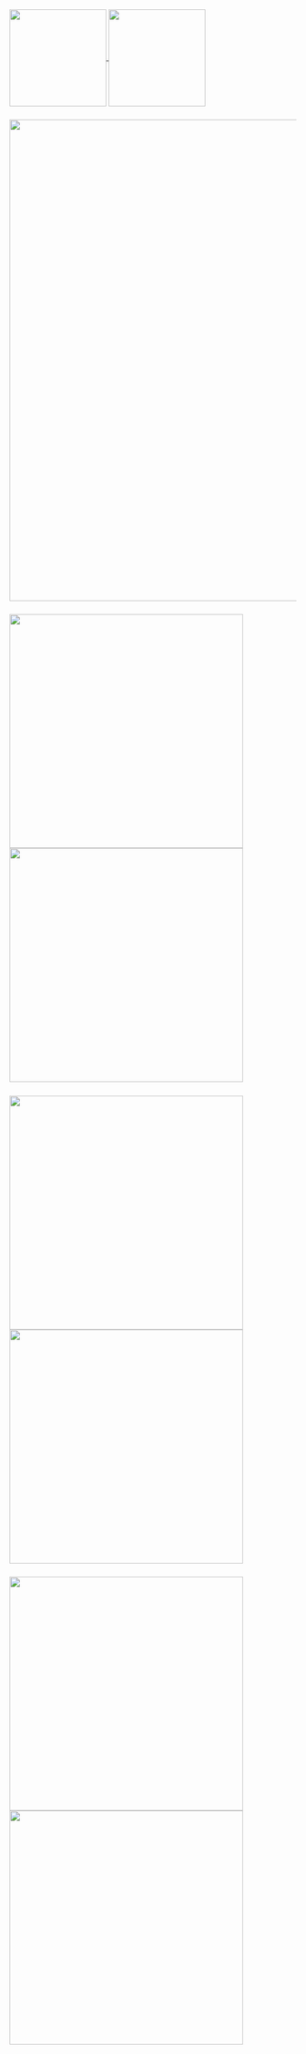 <a href="https://github.com/Denellyne/">
  <img height=170 align="center" src="https://github-readme-stats.vercel.app/api?username=Denellyne&show_icons=true&theme=aura&include_all_commits=true"/>
</a>
<a href="https://github.com/Denellyne/">
  <img height = 170 align="center" src="https://github-readme-streak-stats.herokuapp.com/?user=Denellyne&theme=aura&(https://git.io/streak-stats" />
  
  #####
  
</a>
<a>
<a href = "https://wakatime.com/@Denellyne">
<img width = 844 align="center"
src="https://github-readme-stats.vercel.app/api/wakatime?username=Denellyne&theme=aura&custom_title=Time&#160Spent&#160Coding"(https://wakatime.com/@Denellyne)>
</a>

###

<a href="https://github.com/Denellyne/PCXSense">
  <img width = 410 align="left" src="https://github-readme-stats.vercel.app/api/pin/?username=Denellyne&repo=PCXSense&theme=aura&(https://github.com/Denellyne/PCXSense" />
</a>

<a href="https://github.com/Denellyne/Argus-File-Explorer">
  <img width = 410 align="center"  src="https://github-readme-stats.vercel.app/api/pin/?username=Denellyne&repo=Argus&theme=aura&(https://github.com/Denellyne/Argus-File-Explorer" />

#####
</a>
<a href="https://github.com/Denellyne/Resource-Bomber">
  <img width = 410 align="left" src="https://github-readme-stats.vercel.app/api/pin/?username=Denellyne&repo=Resource-Bomber&theme=aura&(https://github.com/Denellyne/Resource-Bomber" />
</a>

<a href="https://github.com/Denellyne/ShinyTracker">
  <img width = 410 align="center"  src="https://github-readme-stats.vercel.app/api/pin/?username=Denellyne&repo=ShinyTracker&theme=aura&(https://github.com/Denellyne/ShinyTracker" />

#####
</a>

<a href="https://github.com/Denellyne/YoutubeDownloader">
  <img width = 410 align="left" src="https://github-readme-stats.vercel.app/api/pin/?username=Denellyne&repo=YoutubeDownloader&theme=aura&(https://github.com/Denellyne/YoutubeDownloader" />
</a>

<a href="https://github.com/Denellyne/FileOrganizer">
  <img width = 410 align="center"  src="https://github-readme-stats.vercel.app/api/pin/?username=Denellyne&repo=FileOrganizer&theme=aura&(https://github.com/Denellyne/FileOrganizer" />

#####
</a>




